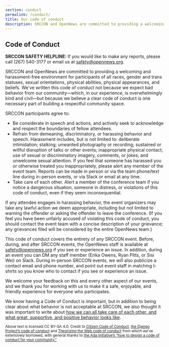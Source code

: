 ```yaml
---
section: conduct
permalink: /conduct/
title: Our code of conduct
description: SRCCON and OpenNews are committed to providing a welcoming and harassment-free environment for participants of all races, gender and trans statuses, sexual orientations, physical abilities, physical appearances, and beliefs. This page describes the full code of conduct for SRCCON event attendees.
---
```


## Code of Conduct

**SRCCON SAFETY HELPLINE:** If you would like to make any reports, please call (267) 540-3177 or email us at [safety@opennews.org](mailto:safety@opennews.org).

SRCCON and OpenNews are committed to providing a welcoming and harassment-free environment for participants of all races, gender and trans statuses, sexual orientations, physical abilities, physical appearances, and beliefs. We've written this code of conduct not because we expect bad behavior from our community—which, in our experience, is overwhelmingly kind and civil—but because we believe a clear code of conduct is one necessary part of building a respectful community space.

SRCCON participants agree to:

* Be considerate in speech and actions, and actively seek to acknowledge and respect the boundaries of fellow attendees.
* Refrain from demeaning, discriminatory, or harassing behavior and speech. Harassment includes, but is not limited to: deliberate intimidation; stalking; unwanted photography or recording; sustained or willful disruption of talks or other events; inappropriate physical contact; use of sexual or discriminatory imagery, comments, or jokes; and unwelcome sexual attention. If you feel that someone has harassed you or otherwise treated you inappropriately, please alert any member of the event team. Reports can be made in person or via the team phone/text line during in-person events, or via Slack or email at any time.
* Take care of each other. Alert a member of the conference team if you notice a dangerous situation, someone in distress, or violations of this code of conduct, even if they seem inconsequential.

If any attendee engages in harassing behavior, the event organizers may take any lawful action we deem appropriate, including but not limited to warning the offender or asking the offender to leave the conference. (If you feel you have been unfairly accused of violating this code of conduct, you should contact the event team with a concise description of your grievance; any grievances filed will be considered by the entire OpenNews team.)

This code of conduct covers the entirety of any SRCCON event. Before, during, and after SRCCON events, the OpenNews staff is available at [safety@opennews.org](mailto:safety@opennews.org) if you see or experience an issue. In addition, during an event you can DM any staff member (Erika Owens, Ryan Pitts, or Sisi Wei) on Slack. During in-person SRCCON events, we will also publicize a contact email and phone number, and point out event staff in matching t-shirts so you know who to contact if you see or experience an issue.

We welcome your feedback on this and every other aspect of our events, and we thank you for working with us to make it a safe, enjoyable, and friendly experience for everyone who participates.

We know having a Code of Conduct is important, but in addition to being clear about what behavior is not acceptable at SRCCON, we also thought it was important to write about [how we can all take care of each other, and what great, supportive, and positive behavior looks like](/support).

<small>Above text is licensed CC BY-SA 4.0. Credit to [Citizen Code of Conduct](http://citizencodeofconduct.org/), [the Django Project&rsquo;s code of conduct](https://www.djangoproject.com/conduct/) and [Theorizing the Web code of conduct](http://theorizingtheweb.tumblr.com/post/79357700249/anti-harassment-statement) from which we&rsquo;ve extensively borrowed, with general thanks to [the Ada Initiative&rsquo;s &ldquo;how to design a code of conduct for your community.&rdquo;](https://adainitiative.org/2014/02/howto-design-a-code-of-conduct-for-your-community/)</small>

